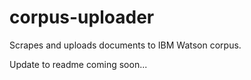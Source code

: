 # corpus-uploader
Scrapes and uploads documents to IBM Watson corpus.

Update to readme coming soon...

